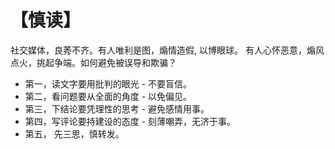 # 【慎读】

社交媒体，良莠不齐。有人唯利是图，煽情造假, 以博眼球。
有人心怀恶意，煽风点火，挑起争端。如何避免被误导和欺骗？
- 第一，读文字要用批判的眼光 - 不要盲信。
- 第二，看问题要从全面的角度 - 以免偏见。
- 第三，下结论要凭理性的思考 - 避免感情用事。
- 第四，写评论要持建设的态度 - 刻薄嘲弄，无济于事。
- 第五， 先三思，慎转发。